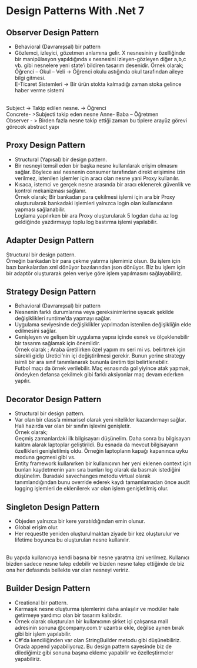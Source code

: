 # Design Patterns With .Net 7

## Observer Design Pattern
-	Behavioral (Davranışsal) bir pattern 
-	Gözlemci, izleyici, gözetmen anlamına gelir. X nesnesinin y özelliğinde bir manipülasyon yapıldığında x nesnesini izleyen-gözleyen diğer a,b,c vb. gibi nesnelere yeni state’i bildiren tasarım desenidir.
Örnek olarak;<br>
Öğrenci – Okul – Veli -> Öğrenci okulu astığında okul tarafından aileye bilgi gitmesi.<br>
E-Ticaret Sistemleri -> Bir ürün stokta kalmadığı zaman stoka gelince haber verme sistemi
<br>
Subject -> Takip edilen nesne. ->  Öğrenci<br>
Concrete- >Subjecti takip eden nesne  Anne- Baba – Öğretmen<br>
Observer - > Birden fazla nesne takip ettiği zaman bu tiplere arayüz görevi görecek abstract yapı<br>

## Proxy Design Pattern
-	Structural (Yapısal) bir design pattern.
-	Bir nesneyi temsil eden bir başka nesne kullanılarak erişim olmasını sağlar. Böylece asıl nesnenin consumer tarafından direkt erişimine izin verilmez, istenilen işlemler için aracı olan nesne yani Proxy kullanılır. 
-	Kısaca, istemci ve gerçek nesne arasında bir aracı eklenerek güvenlik ve kontrol mekanizması sağlanır.<br>
Örnek olarak;
Bir bankadan para çekilmesi işlemi için ara bir Proxy oluşturularak bankadaki işlemleri yalnızca login olan kullanıcıların yapması sağlanabilir.<br>
Loglama yapılırken bir ara Proxy oluşturularak 5 logdan daha az log geldiğinde yazdırmayıp toplu log bastırma işlemi yapılabilir.

## Adapter Design Pattern
Structural bir design pattern. <br>
Örneğin bankadan bir para çekme yatırma işlemimiz olsun. Bu işlem için bazı bankalardan xml dönüyor bazılarından json dönüyor. Biz bu işlem için bir adaptör oluşturarak gelen veriye göre işlem yapılmasını sağlayabiliriz.

## Strategy Design Pattern
-	Behavioral (Davranışsal) bir pattern
-	Nesnenin farklı durumlarına veya gereksinimlerine uyacak şekilde değişiklikleri runtime’da yapmayı sağlar. 
-	Uygulama seviyesinde değişiklikler yapılmadan istenilen değişikliğin elde edilmesini sağlar. 
-	Genişleyen ve gelişen bir uygulama yapısı içinde esnek ve ölçeklenebilir bir tasarım sağlamak için önemlidir.<br>
Örnek olarak ;
Araba üretilirken özel yapım mı seri mi vs. belirtmek için sürekli gidip Uretici’nin içi değiştirilmesi gerekir. Bunun yerine strategy isimli bir ara sınıf tanımlanarak bununla üretim tipi belirtlenebilir.<br>
Futbol maçı da örnek verilebilir. Maç esnasında gol yiyince atak yapmak, öndeyken defansa çekilmek gibi farklı aksiyonlar maç devam ederken yapılır.

## Decorator Design Pattern
- Structural bir design pattern.
- Var olan bir class’a mimarisel olarak yeni nitelikler kazandırmayı sağlar. Hali hazırda var olan bir sınıfın işlevini genişletir.<br>
Örnek olarak;<br>
Geçmiş zamanlardaki ilk bilgisayarı düşünelim. Daha sonra bu bilgisayarı kalıtım alarak laptoplar geliştirildi. Bu esnada da mevcut bilgisayarın özellikleri genişletilmiş oldu. Örneğin laptopların kapağı kapanınca uyku moduna geçmesi gibi vs. <br>
Entity framework kullanırken bir kullanıcının her yeni eklenen context için bunları kaydetmenin yanı sıra bunları log olarak da basmak istediğini düşünelim. Buradaki savechanges metodu virtual olarak tanımlandığından bunu override ederek kaydı tamamlamadan önce audit logging işlemleri de eklenilerek var olan işlem genişletilmiş olur.

## Singleton Design Pattern
-	Objeden yalnızca bir kere yaratıldığından emin olunur.  
-	Global erişim olur.
-	Her requestte yeniden oluşturulmaktan ziyade bir kez oluşturulur ve lifetime boyunca bu oluşturulan nesne kullanılır.
<br>
Bu yapıda kullanıcıya kendi başına bir nesne yaratma izni verilmez. Kullanıcı bizden sadece nesne talep edebilir ve bizden nesne talep ettiğinde de biz ona her defasında bellekte var olan nesneyi veririz.

## Builder Design Pattern
- Creational bir pattern.
- Karmaşık nesne oluşturma işlemlerini daha anlaşılır ve modüler hale getirmeye yardımcı olan bir tasarım kalıbıdır.
- Örnek olarak oluşturulan bir kullanıcının şirket içi çalışansa mail adresinin sonuna @company.com.tr uzantısı ekle, değilse aynen bırak gibi bir işlem yapılabilir. 
- C#'da kendiliğinden var olan StringBuilder metodu gibi düşünebiliriz. Orada append yapabiliyoruz. Bu design pattern sayesinde biz de dilediğimiz gibi sonuna başına ekleme yapabilir ve özelleştirmeler yapabiliriz.

